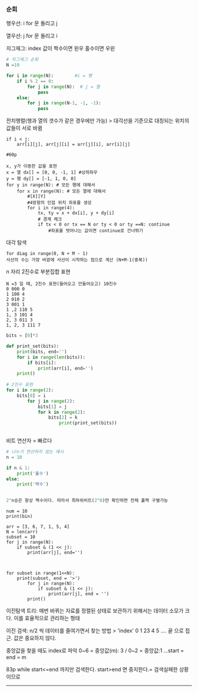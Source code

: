 ### 순회

행우선: i for 문 돌리고 j

열우선: j for 문 돌리고 i

지그재그: index 값이 짝수이면 왼우 홀수이면 우왼

```python
# 지그재그 순회
N =10

for i in range(N):        #i = 행
	if i % 2 == 0:
		for j in range(N):  # j = 열
			pass
	else:
		for j in range(N-1, -1, -1):
			pass
```

전치행렬(행과 열의 갯수가 같은 경우에만 가능) > 대각선을 기준으로 대칭되는 위치의 값들이 서로 바뀜

```
if i < j:
	arr[i][j], arr[j][i] = arr[j][i], arr[i][j]
```

```
#60p

x, y가 이동한 값을 표현
x = 열 dx[] = [0, 0, -1, 1] #상하좌우
y = 행 dy[] = [-1, 1, 0, 0]
for y in range(N): # 모든 행에 대해서
	for x in range(N): # 모든 열에 대해서
		#[X][Y]
		#4방향의 인접 위치 좌표를 생성
		for i in range(4):
			tx, ty = x + dx[i], y + dy[i]
			# 경계 체크
			if tx < 0 or tx == N or ty < 0 or ty ==N: continue 
				#좌표를 벗어나는 값이면 continue로 건너뛰기
```

대각 탐색

```
for diag in range(0, N + M - 1)
사선의 수는 가장 바깥에 사선이 시작하는 점으로 계산 (N+M-1(중복))
```

n 자리 2진수로 부분집합 표현

```
N =3 일 때, 2진수 표현(들어오고 안들어오고) 10진수
0 000 0
1 100 4
2 010 2
3 001 1
1 ,2 110 5
1, 3 101 4
2, 3 011 3
1, 2, 3 111 7
```

```python
bits = [0]*3

def print_set(bits):
    print(bits, end='')
	for i in range(len(bits)):
        if bits[i]:
            print(arr[i], end='')
    print()
    
# 2진수 표현    
for i in range(2):
    bits[0] = i
    	for j in range(2):
            bits[1] = j
            for k in range(2):
                bits[2] = k
                	print(print_set(bits))
 
```

비트 연산자 = 빠르다

```python
# 나누기 연산하지 않는 예시
n = 10

if n & 1:
    print('홀수')
else:
    print('짝수')
   

2^n승은 항상 짝수이다. 따라서 최하위비트(2^0)만 확인하면 전체 홀짝 구별가능
```

```
num = 10
print(bin)
```

```
arr = [3, 6, 7, 1, 5, 4]
N = len(arr)
subset = 10
for j in range(N):
	if subset & (1 << j):
		print(arr[j], end='')
		
		
		
for subset in range(1<<N):
	print(subset, end = '>')
		for j in range(N):
			if subset & (1 << j):
				print(arr[j], end = '')
		print()	
```

이진탐색 트리: 매번 바뀌는 자료를 정렬된 상태로 보관하기 위해서는 데이터 소모가 크다. 이를 효율적으로 관리하는 형태



이진 검색: n/2 씩 데이터를 줄여가면서 찾는 방법 > 'index' 0 1 23 4 5 .... 끝 으로 접근. 값은 중요하지 않다.

중앙값을 찾을 때도 index로 파악 0~6 = 중앙값(m): 3   /  0~2 = 중앙값:1 ...start = end = m 

83p while start<=end 까지만 검색한다. start>end 면 중지한다.= 검색실패한 상황이므로



-----------------------



